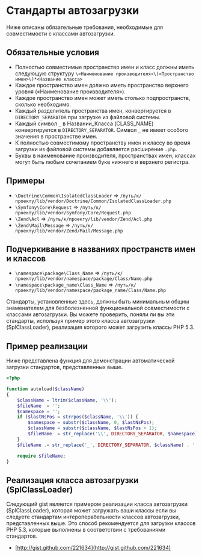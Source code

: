 Стандарты автозагрузки
======================

Ниже описаны обязательные требования, необходимые для совместимости
с классами автозагрузки.

Обязательные условия
---------

* Полностью совместимые пространство имен и класс должны иметь следующую
  структуру `\<Наименование производителя>\(<Пространство имен>\)*<Название класса>`
* Каждое пространство имен должно иметь пространство верхнего уровня
  («Наименование производителя»).
* Каждое пространство имен может иметь столько подпространств, сколько необходимо.
* Каждый разделитель пространства имен, конвертируется в `DIRECTORY_SEPARATOR` при
  загрузке из файловой системы.
* Каждый символ `_` в Названии_Класса (CLASS_NAME) конвертируется в
  `DIRECTORY_SEPARATOR`. Символ `_` не имеет особого значения в пространстве имен.
* К полностью совместимому пространству имен и классу во время загрузки из файловой
  системы добавляется расширение `.php`.
* Буквы в наименование производителя, пространствах имен, классах могут быть любым
  сочетанием букв нижнего и верхнего регистра.

Примеры
-------

* `\Doctrine\Common\IsolatedClassLoader` => `/путь/к/проекту/lib/vendor/Doctrine/Common/IsolatedClassLoader.php`
* `\Symfony\Core\Request` => `/путь/к/проекту/lib/vendor/Symfony/Core/Request.php`
* `\Zend\Acl` => `/путь/к/проекту/lib/vendor/Zend/Acl.php`
* `\Zend\Mail\Message` => `/путь/к/проекту/lib/vendor/Zend/Mail/Message.php`

Подчеркивание в названиях пространств имен и классов
----------------------------------------------------

* `\namespace\package\Class_Name` => `/путь/к/проекту/lib/vendor/namespace/package/Class/Name.php`
* `\namespace\package_name\Class_Name` => `/путь/к/проекту/lib/vendor/namespace/package_name/Class/Name.php`

Стандарты, установленные здесь, должны быть минимальным общим знаменателем для
безболезненной функциональной совместимости с классами автозагрузки. Вы можете
проверить, поняли ли вы эти стандарты, используя пример этого класса автозагрузки
(SplClassLoader), реализация которого может загрузить классы PHP 5.3.

Пример реализации
-----------------

Ниже представлена функция для демонстрации автоматической загрузки стандартов,
представленных выше.

```php
<?php

function autoload($className)
{
    $className = ltrim($className, '\\');
    $fileName  = '';
    $namespace = '';
    if ($lastNsPos = strrpos($className, '\\')) {
        $namespace = substr($className, 0, $lastNsPos);
        $className = substr($className, $lastNsPos + 1);
        $fileName  = str_replace('\\', DIRECTORY_SEPARATOR, $namespace) . DIRECTORY_SEPARATOR;
    }
    $fileName .= str_replace('_', DIRECTORY_SEPARATOR, $className) . '.php';

    require $fileName;
}
```

Реализация класса автозагрузки (SplClassLoader)
-----------------------------------------------

Следующий gist является примером реализации класса автозагрузки (SplClassLoader),
которая может загружать ваши классы если вы следуете стандартам интероперабельности
классов автозагрузки, представленных выше. Это способ рекомендуется для загрузки
классов PHP 5.3, которые выполнены в соответствии с требованиями стандартов.

* [http://gist.github.com/221634](http://gist.github.com/221634)

